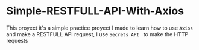 # Simple-RESTFULL-API-With-Axios
This proyect it's a simple practice proyect I made to learn how to use ```Axios``` and make a RESTFULL API request, I use ```Secrets API ``` to make the HTTP requests
